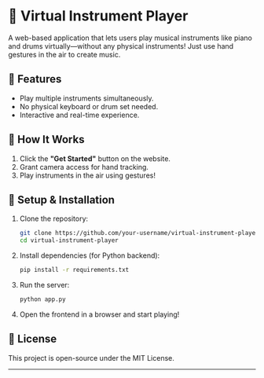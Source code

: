 # 🎵 Virtual Instrument Player  

A web-based application that lets users play musical instruments like piano and drums virtually—without any physical instruments! Just use hand gestures in the air to create music.  

## 🚀 Features  
- Play multiple instruments simultaneously.  
- No physical keyboard or drum set needed.  
- Interactive and real-time experience.  

## 📌 How It Works  
1. Click the **"Get Started"** button on the website.  
2. Grant camera access for hand tracking.  
3. Play instruments in the air using gestures!  

## 🔧 Setup & Installation  
1. Clone the repository:  
   ```bash
   git clone https://github.com/your-username/virtual-instrument-player.git
   cd virtual-instrument-player
   ```  
2. Install dependencies (for Python backend):  
   ```bash
   pip install -r requirements.txt
   ```  
3. Run the server:  
   ```bash
   python app.py
   ```  
4. Open the frontend in a browser and start playing!  

## 📜 License  
This project is open-source under the MIT License.  

---
